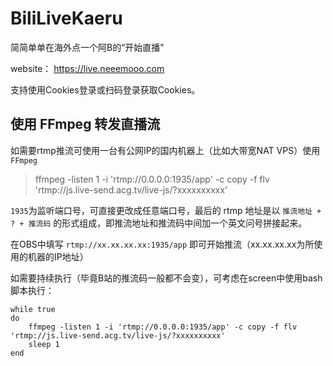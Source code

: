 # BiliLiveKaeru

简简单单在海外点一个阿B的“开始直播”

website： https://live.neeemooo.com

支持使用Cookies登录或扫码登录获取Cookies。

## 使用 FFmpeg 转发直播流

如需要rtmp推流可使用一台有公网IP的国内机器上（比如大带宽NAT VPS）使用 `FFmpeg`

> ffmpeg -listen 1 -i 'rtmp://0.0.0.0:1935/app' -c copy -f flv 'rtmp://js.live-send.acg.tv/live-js/?xxxxxxxxxx'

`1935`为监听端口号，可直接更改成任意端口号，最后的 rtmp 地址是以 `推流地址 + ? + 推流码` 的形式组成，即推流地址和推流码中间加一个英文问号拼接起来。

在OBS中填写 `rtmp://xx.xx.xx.xx:1935/app` 即可开始推流（xx.xx.xx.xx为所使用的机器的IP地址）

如需要持续执行（毕竟B站的推流码一般都不会变），可考虑在screen中使用bash脚本执行：
````
while true
do
    ffmpeg -listen 1 -i 'rtmp://0.0.0.0:1935/app' -c copy -f flv 'rtmp://js.live-send.acg.tv/live-js/?xxxxxxxxxx'
    sleep 1
end
````
